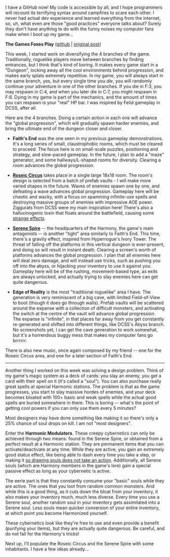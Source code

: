 I have a GitHub now! My code is accessible by all, and I hope programmers will recount its terrifying syntax around campfires to scare each other. I never had actual dev experience and learned everything from the internet, so, uh, what even are those "good practices" everyone talks about? Surely they don't have anything to do with the funny noises my computer fans make when I boot up my game...

**The Games Foxes Play** ([github](https://github.com/Oneirical/The-Games-Foxes-Play) | [original post](https://www.reddit.com/r/roguelikedev/comments/uzb3iu/sharing_saturday_416/iaa1w3u/))

This week, I started work on diversifying the 4 branches of the game. Traditionally, roguelike players move between branches by finding entrances, but I think that's kind of boring. It makes every game start in a "Dungeon", locking away all the cool environments behind progression, and makes early splats extremely repetitive. In my game, you will always start in the same branch, yes, but every single time you *die*, you will randomly continue your adventure in one of the other branches. If you die in F:3, you may respawn in C:4, and when you later die in C:7, you might respawn in F:8. Dying in my game is part of the mechanics, and the amount of times you can respawn is your "real" HP bar. I was inspired by Felid gameplay in DCSS, after all.

Here are the 4 branches. Doing a certain action in each one will advance the "global progression", which will gradually spawn harder enemies, and bring the ultimate end of the dungeon closer and closer.

* **Faith's End** was the one seen in my previous gameplay demonstrations. It's a long series of small, claustrophobic rooms, which must be cleared to proceed. The focus here is on small-scale puzzles, positioning and strategy, and slow-paced gameplay. In the future, I plan to add a "maze" generator, and some hallways/L-shaped rooms for diversity. Clearing a room advances the global progression.

* [**Roseic Circus**](https://youtu.be/KXGA0U64PvM) takes place in a single large 18x18 room. The room's design is selected from a batch of prefab vaults - I will make more varied shapes in the future. Waves of enemies spawn one by one, and defeating a wave advances global progression. Gameplay here will be chaotic and wacky, with a focus on spamming infinite-use spells and destroying massive groups of enemies with impressive AOE power. Ziggurats from DCSS were my main inspiration here! There's also a hallucinogenic toxin that floats around the battlefield, causing some [strange effects](https://youtu.be/Mw5hvPocnuo).

* [**Serene Spire**](https://youtu.be/bmI63Udh0EE) -- the headquarters of the Harmony, the game's main antagonists -- is another "tight" area similarly to Faith's End. This time, there's a gravity effect, inspired from Hyperrogue's Ivory Tower. The threat of falling off the platforms in this vertical dungeon is ever-present, and doing so will result in instant death. Clearing a screen's worth of platforms advances the global progression. I plan that all enemies here will deal zero damage, and will instead use tricks, such as pushing you off into the abyss, or hijacking your inventory to use it against you. Gameplay here will be of the rushing, movement-based type, as exits are always unlocked, and actually trying to slay enemies here can get quite dangerous.

* **Edge of Reality** is the most "traditional roguelike" area I have. The generation is very reminiscent of a big cave, with limited Field-of-View to boot (though it does go through walls). Prefab vaults will be scattered around the expanse with a collection of difficult monsters, and activating the switch at the centre of the vault will advance global progression. The expanse is "infinite", in that places far away from you get constantly re-generated and shifted into different things, like DCSS's Abyss branch. No screenshots yet, I can get the cave generation to work somewhat, but it's a horrendous buggy mess that makes my computer fans go brrrrrr.

There is also new music, once again composed by my friend -- one for the Roseic Circus area, and one for a later section of Faith's End.

***

Another thing I worked on this week was solving a design problem. Think of my game's magic system as a deck of cards: you slay an enemy, you get a card with their spell on it (it's called a "soul"). You can also purchase really great spells at special Harmonic stations. The problem is that as the game progresses, you start to slay massive hordes of enemies, and your deck becomes bloated with 100+ basic and weak spells while the actual good spells are buried somewhere in there. This is boring -- what's the point of getting cool powers if you can only use them every 5 minutes?

Most designers may have done something like making it so there's only a 25% chance of soul drops on kill. I am not "most designers".

Enter the **Harmonic Modulators**. These creepy cybernetics can only be achieved through two means: found in the Serene Spire, or obtained from a perfect result at a Harmonic station. They are permanent items that you can activate/deactivate at any time. While they are active, you gain an extremely good status effect, like being able to dash every time you take a step, or making it [so drawing souls does not take an action](https://youtu.be/HxA64SkGFms). Additionally, all Serene souls (which are Harmony members in the game's lore) gain a special passive effect as long as your cybernetic is active.

The eerie part is that they constantly consume your "basic" souls while they are active. The ones that you loot from random common monsters. And while this is a good thing, as it cuts down the bloat from your inventory, it also makes your inventory much, much less diverse. Every time you use a Serene soul, another random soul in your inventory gets assimilated into a Serene soul. Less souls mean quicker conversion of your entire inventory, at which point you become Harmonized yourself.

These cybernetics *look* like they're free to use and even provide a benefit (purifying your items), but they are actually quite dangerous. Be careful, and do not fall for the Harmony's tricks!

Next up, I'll populate the Roseic Circus and the Serene Spire with some inhabitants. I have a few ideas already...